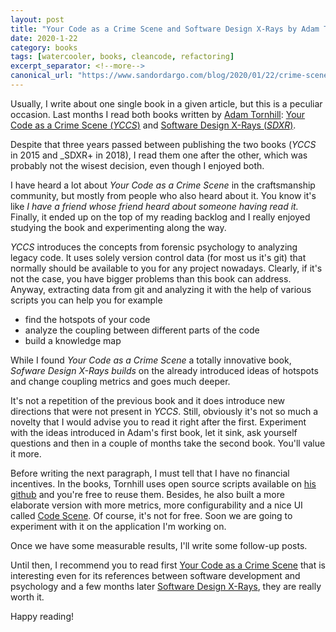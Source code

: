 ```yaml
---
layout: post
title: "Your Code as a Crime Scene and Software Design X-Rays by Adam Tornhill"
date: 2020-1-22
category: books
tags: [watercooler, books, cleancode, refactoring]
excerpt_separator: <!--more-->
canonical_url: "https://www.sandordargo.com/blog/2020/01/22/crime-scene-and-x-ray"
---
```

Usually, I write about one single book in a given article, but this is a peculiar occasion. Last months I read both books written by [Adam Tornhill](https://twitter.com/adamtornhill?lang=en): [Your Code as a Crime Scene (_YCCS_)](https://amzn.to/2QKIlhD) and [Software Design X-Rays (_SDXR_)](https://amzn.to/30e2S18).
<!--more-->
Despite that three years passed between publishing the two books (_YCCS_ in 2015 and _SDXR+ in 2018), I read them one after the other, which was probably not the wisest decision, even though I enjoyed both.

I have heard a lot about _Your Code as a Crime Scene_ in the craftsmanship community, but mostly from people who also heard about it. You know it's like _I have a friend whose friend heard about someone having read it._ Finally, it ended up on the top of my reading backlog and I really enjoyed studying the book and experimenting along the way.

_YCCS_ introduces the concepts from forensic psychology to analyzing legacy code. It uses solely version control data (for most us it's git) that normally should be available to you for any project nowadays. Clearly, if it's not the case, you have bigger problems than this book can address. Anyway, extracting data from git and analyzing it with the help of various scripts you can help you for example
- find the hotspots of your code
- analyze the coupling between different parts of the code
- build a knowledge map

While I found _Your Code as a Crime Scene_ a totally innovative book, _Sofware Design X-Rays builds_ on the already introduced ideas of hotspots and change coupling metrics and goes much deeper. 

It's not a repetition of the previous book and it does introduce new directions that were not present in _YCCS_. Still, obviously it's not so much a novelty that I would advise you to read it right after the first. Experiment with the ideas introduced in Adam's first book, let it sink, ask yourself questions and then in a couple of months take the second book. You'll value it more.

Before writing the next paragraph, I must tell that I have no financial incentives. In the books, Tornhill uses open source scripts available on [his github](https://github.com/adamtornhill/code-maat) and you're free to reuse them. Besides, he also built a more elaborate version with more metrics, more configurability and a nice UI called [Code Scene](https://codescene.io/). Of course, it's not for free. Soon we are going to experiment with it on the application I'm working on.

Once we have some measurable results, I'll write some follow-up posts.

Until then, I recommend you to read first [Your Code as a Crime Scene](https://amzn.to/2QKIlhD) that is interesting even for its references between software development and psychology and a few months later [Software Design X-Rays](https://amzn.to/30e2S18), they are really worth it.

Happy reading!